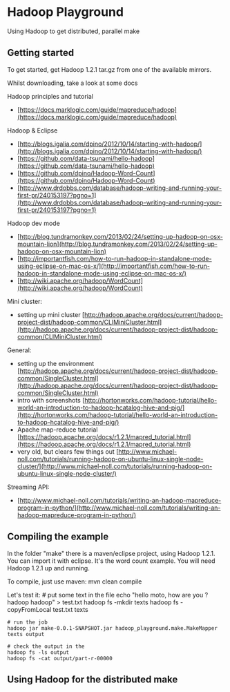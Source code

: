 # Hadoop Playground

Using Hadoop to get distributed, parallel make


## Getting started

To get started, get Hadoop 1.2.1 tar.gz from one of the available mirrors.

Whilst downloading, take a look at some docs

Hadoop principles and tutorial
* [https://docs.marklogic.com/guide/mapreduce/hadoop](https://docs.marklogic.com/guide/mapreduce/hadoop)

Hadoop & Eclipse
* [http://blogs.igalia.com/dpino/2012/10/14/starting-with-hadoop/](http://blogs.igalia.com/dpino/2012/10/14/starting-with-hadoop/)
* [https://github.com/data-tsunami/hello-hadoop](https://github.com/data-tsunami/hello-hadoop)
* [https://github.com/dpino/Hadoop-Word-Count](https://github.com/dpino/Hadoop-Word-Count)
* [http://www.drdobbs.com/database/hadoop-writing-and-running-your-first-pr/240153197?pgno=1](http://www.drdobbs.com/database/hadoop-writing-and-running-your-first-pr/240153197?pgno=1)

Hadoop dev mode
* [http://blog.tundramonkey.com/2013/02/24/setting-up-hadoop-on-osx-mountain-lion](http://blog.tundramonkey.com/2013/02/24/setting-up-hadoop-on-osx-mountain-lion)
* [http://importantfish.com/how-to-run-hadoop-in-standalone-mode-using-eclipse-on-mac-os-x/](http://importantfish.com/how-to-run-hadoop-in-standalone-mode-using-eclipse-on-mac-os-x/)
* [http://wiki.apache.org/hadoop/WordCount](http://wiki.apache.org/hadoop/WordCount)



Mini cluster:
* setting up mini cluster [http://hadoop.apache.org/docs/current/hadoop-project-dist/hadoop-common/CLIMiniCluster.html](http://hadoop.apache.org/docs/current/hadoop-project-dist/hadoop-common/CLIMiniCluster.html)

General:
* setting up the environment [http://hadoop.apache.org/docs/current/hadoop-project-dist/hadoop-common/SingleCluster.html](http://hadoop.apache.org/docs/current/hadoop-project-dist/hadoop-common/SingleCluster.html)
* intro with screenshots [http://hortonworks.com/hadoop-tutorial/hello-world-an-introduction-to-hadoop-hcatalog-hive-and-pig/](http://hortonworks.com/hadoop-tutorial/hello-world-an-introduction-to-hadoop-hcatalog-hive-and-pig/)
* Apache map-reduce tutorial [https://hadoop.apache.org/docs/r1.2.1/mapred_tutorial.html](https://hadoop.apache.org/docs/r1.2.1/mapred_tutorial.html)
* very old, but clears few things out [http://www.michael-noll.com/tutorials/running-hadoop-on-ubuntu-linux-single-node-cluster/](http://www.michael-noll.com/tutorials/running-hadoop-on-ubuntu-linux-single-node-cluster/)

Streaming API:
* [http://www.michael-noll.com/tutorials/writing-an-hadoop-mapreduce-program-in-python/](http://www.michael-noll.com/tutorials/writing-an-hadoop-mapreduce-program-in-python/)


## Compiling the example

In the folder "make" there is a maven/eclipse project, using Hadoop 1.2.1. You can import it with eclipse. It's the word count example.
You will need Hadoop 1.2.1 up and running.

To compile, just use maven:
    mvn clean compile

Let's test it:
    # put some text in the file
    echo "hello moto, how are you ? hadoop hadoop" > test.txt
    hadoop fs -mkdir texts 
    hadoop fs -copyFromLocal test.txt texts

    # run the job
    hadoop jar make-0.0.1-SNAPSHOT.jar hadoop_playground.make.MakeMapper texts output

    # check the output in the
    hadoop fs -ls output
    hadoop fs -cat output/part-r-00000


## Using Hadoop for the distributed make



